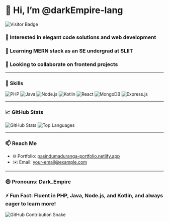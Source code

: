 # 👋 Hi, I’m **@darkEmpire-lang**  
![Visitor Badge](https://visitor-badge.laobi.icu/badge?page_id=darkEmpire-lang.darkEmpire-lang)

### 👀 Interested in elegant code solutions and web development  
### 🌱 Learning MERN stack as an SE undergrad at SLIIT  
### 💞️ Looking to collaborate on frontend projects  
  
---

### 🚀 Skills
<p align="left">
  <img src="https://img.shields.io/badge/PHP-777BB4?style=for-the-badge&logo=php&logoColor=white" alt="PHP"/>
  <img src="https://img.shields.io/badge/Java-007396?style=for-the-badge&logo=java&logoColor=white" alt="Java"/>
  <img src="https://img.shields.io/badge/Node.js-339933?style=for-the-badge&logo=node.js&logoColor=white" alt="Node.js"/>
  <img src="https://img.shields.io/badge/Kotlin-0095D5?style=for-the-badge&logo=kotlin&logoColor=white" alt="Kotlin"/>
  <img src="https://img.shields.io/badge/React-61DAFB?style=for-the-badge&logo=react&logoColor=black" alt="React"/>
  <img src="https://img.shields.io/badge/MongoDB-47A248?style=for-the-badge&logo=mongodb&logoColor=white" alt="MongoDB"/>
  <img src="https://img.shields.io/badge/Express.js-000000?style=for-the-badge&logo=express&logoColor=white" alt="Express.js"/>
</p>

---

### 📈 GitHub Stats
![GitHub Stats](https://github-readme-stats.vercel.app/api?username=darkEmpire-lang&show_icons=true&theme=radical)
![Top Languages](https://github-readme-stats.vercel.app/api/top-langs/?username=darkEmpire-lang&layout=compact&theme=radical)

---

### 📫 Reach Me
- 🌐 Portfolio: [pasindumaduranga-portfolio.netlify.app](https://pasindumaduranga-portfolio.netlify.app)
- ✉️ Email: [your-email@example.com](mailto:your-email@example.com)

---

### 😄 Pronouns: Dark_Empire  
### ⚡ Fun Fact: Fluent in PHP, Java, Node.js, and Kotlin, and always eager to learn more!

![GitHub Contribution Snake](https://github.com/darkEmpire-lang/darkEmpire-lang/blob/output/github-contribution-grid-snake.svg)
